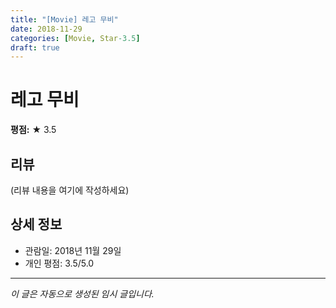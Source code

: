 ```yaml
---
title: "[Movie] 레고 무비"
date: 2018-11-29
categories: [Movie, Star-3.5]
draft: true
---
```


# 레고 무비

**평점:** ★ 3.5

## 리뷰

(리뷰 내용을 여기에 작성하세요)

## 상세 정보

- 관람일: 2018년 11월 29일
- 개인 평점: 3.5/5.0

---

*이 글은 자동으로 생성된 임시 글입니다.*
